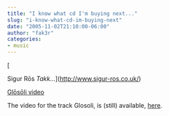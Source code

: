 ```yaml
---
title: "I know what cd I'm buying next..."
slug: "i-know-what-cd-im-buying-next"
date: "2005-11-02T21:10:00-06:00"
author: "fak3r"
categories:
- music
---
```





[  

Sigur Rōs _Takk..._](http://www.sigur-ros.co.uk/)




[ Glōsōli video](http://www.emichrysalis.co.uk/quicktime/sigur_ros/glosoli/index.php?version=7.020&bandwidth=5600)

The video for the track Glosoli, is (still) available, <a href="http://a1792.g.akamai.net/5/1792/147/43293e34/1a1a1a006fe54eb32654c539afdd3eae1e8aef1d80ef5c8bf867dd46ab1e4daf1b90f96cd40376df46bb2d8cfe6de0/glosoli_hd_1000.mov">here</a>.





